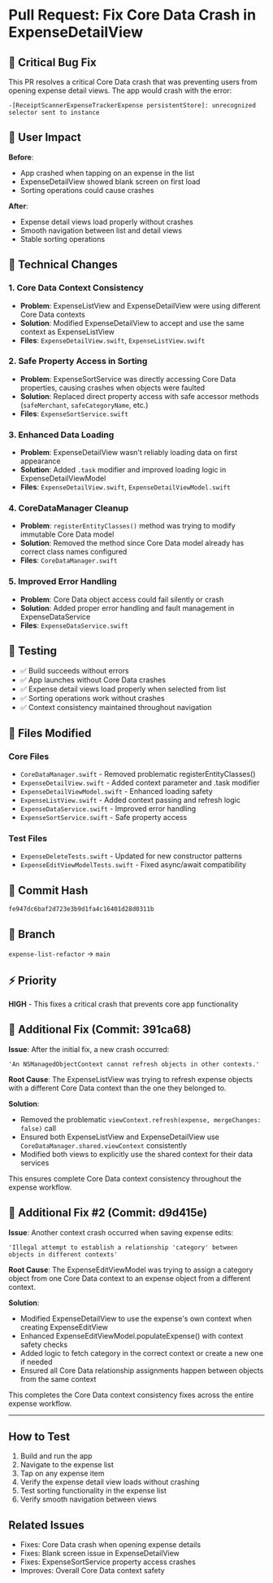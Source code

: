 # Pull Request: Fix Core Data Crash in ExpenseDetailView

## 🚨 Critical Bug Fix

This PR resolves a critical Core Data crash that was preventing users from opening expense detail views. The app would crash with the error:
```
-[ReceiptScannerExpenseTrackerExpense persistentStore]: unrecognized selector sent to instance
```

## 📱 User Impact

**Before**: 
- App crashed when tapping on an expense in the list
- ExpenseDetailView showed blank screen on first load
- Sorting operations could cause crashes

**After**:
- Expense detail views load properly without crashes
- Smooth navigation between list and detail views
- Stable sorting operations

## 🔧 Technical Changes

### 1. Core Data Context Consistency
- **Problem**: ExpenseListView and ExpenseDetailView were using different Core Data contexts
- **Solution**: Modified ExpenseDetailView to accept and use the same context as ExpenseListView
- **Files**: `ExpenseDetailView.swift`, `ExpenseListView.swift`

### 2. Safe Property Access in Sorting
- **Problem**: ExpenseSortService was directly accessing Core Data properties, causing crashes when objects were faulted
- **Solution**: Replaced direct property access with safe accessor methods (`safeMerchant`, `safeCategoryName`, etc.)
- **Files**: `ExpenseSortService.swift`

### 3. Enhanced Data Loading
- **Problem**: ExpenseDetailView wasn't reliably loading data on first appearance
- **Solution**: Added `.task` modifier and improved loading logic in ExpenseDetailViewModel
- **Files**: `ExpenseDetailView.swift`, `ExpenseDetailViewModel.swift`

### 4. CoreDataManager Cleanup
- **Problem**: `registerEntityClasses()` method was trying to modify immutable Core Data model
- **Solution**: Removed the method since Core Data model already has correct class names configured
- **Files**: `CoreDataManager.swift`

### 5. Improved Error Handling
- **Problem**: Core Data object access could fail silently or crash
- **Solution**: Added proper error handling and fault management in ExpenseDataService
- **Files**: `ExpenseDataService.swift`

## 🧪 Testing

- ✅ Build succeeds without errors
- ✅ App launches without Core Data crashes  
- ✅ Expense detail views load properly when selected from list
- ✅ Sorting operations work without crashes
- ✅ Context consistency maintained throughout navigation

## 📁 Files Modified

### Core Files
- `CoreDataManager.swift` - Removed problematic registerEntityClasses()
- `ExpenseDetailView.swift` - Added context parameter and .task modifier
- `ExpenseDetailViewModel.swift` - Enhanced loading safety
- `ExpenseListView.swift` - Added context passing and refresh logic
- `ExpenseDataService.swift` - Improved error handling
- `ExpenseSortService.swift` - Safe property access

### Test Files
- `ExpenseDeleteTests.swift` - Updated for new constructor patterns
- `ExpenseEditViewModelTests.swift` - Fixed async/await compatibility

## 🎯 Commit Hash
`fe947dc6baf2d723e3b9d1fa4c16401d28d0311b`

## 🔄 Branch
`expense-list-refactor` → `main`

## ⚡ Priority
**HIGH** - This fixes a critical crash that prevents core app functionality

## 🔄 Additional Fix (Commit: 391ca68)

**Issue**: After the initial fix, a new crash occurred:
```
'An NSManagedObjectContext cannot refresh objects in other contexts.'
```

**Root Cause**: The ExpenseListView was trying to refresh expense objects with a different Core Data context than the one they belonged to.

**Solution**: 
- Removed the problematic `viewContext.refresh(expense, mergeChanges: false)` call
- Ensured both ExpenseListView and ExpenseDetailView use `CoreDataManager.shared.viewContext` consistently
- Modified both views to explicitly use the shared context for their data services

This ensures complete Core Data context consistency throughout the expense workflow.

## 🔄 Additional Fix #2 (Commit: d9d415e)

**Issue**: Another context crash occurred when saving expense edits:
```
'Illegal attempt to establish a relationship 'category' between objects in different contexts'
```

**Root Cause**: The ExpenseEditViewModel was trying to assign a category object from one Core Data context to an expense object from a different context.

**Solution**: 
- Modified ExpenseDetailView to use the expense's own context when creating ExpenseEditView
- Enhanced ExpenseEditViewModel.populateExpense() with context safety checks
- Added logic to fetch category in the correct context or create a new one if needed
- Ensured all Core Data relationship assignments happen between objects from the same context

This completes the Core Data context consistency fixes across the entire expense workflow.

---

## How to Test

1. Build and run the app
2. Navigate to the expense list
3. Tap on any expense item
4. Verify the expense detail view loads without crashing
5. Test sorting functionality in the expense list
6. Verify smooth navigation between views

## Related Issues

- Fixes: Core Data crash when opening expense details
- Fixes: Blank screen issue in ExpenseDetailView  
- Fixes: ExpenseSortService property access crashes
- Improves: Overall Core Data context safety